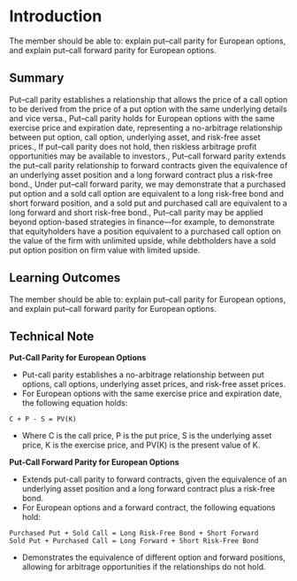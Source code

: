 # Introduction

The member should be able to: explain put–call parity for European options, and explain put–call forward parity for European options.

## Summary

Put–call parity establishes a relationship that allows the price of a call option to be derived from the price of a put option with the same underlying details and vice versa., Put–call parity holds for European options with the same exercise price and expiration date, representing a no-arbitrage relationship between put option, call option, underlying asset, and risk-free asset prices., If put–call parity does not hold, then riskless arbitrage profit opportunities may be available to investors., Put–call forward parity extends the put–call parity relationship to forward contracts given the equivalence of an underlying asset position and a long forward contract plus a risk-free bond., Under put–call forward parity, we may demonstrate that a purchased put option and a sold call option are equivalent to a long risk-free bond and short forward position, and a sold put and purchased call are equivalent to a long forward and short risk-free bond., Put–call parity may be applied beyond option-based strategies in finance—for example, to demonstrate that equityholders have a position equivalent to a purchased call option on the value of the firm with unlimited upside, while debtholders have a sold put option position on firm value with limited upside.

## Learning Outcomes

The member should be able to: explain put–call parity for European options, and explain put–call forward parity for European options.

## Technical Note

**Put-Call Parity for European Options**

* Put-call parity establishes a no-arbitrage relationship between put options, call options, underlying asset prices, and risk-free asset prices.
* For European options with the same exercise price and expiration date, the following equation holds:

```
C + P - S = PV(K)
```

* Where C is the call price, P is the put price, S is the underlying asset price, K is the exercise price, and PV(K) is the present value of K.

**Put-Call Forward Parity for European Options**

* Extends put-call parity to forward contracts, given the equivalence of an underlying asset position and a long forward contract plus a risk-free bond.
* For European options and a forward contract, the following equations hold:

```
Purchased Put + Sold Call = Long Risk-Free Bond + Short Forward
Sold Put + Purchased Call = Long Forward + Short Risk-Free Bond
```

* Demonstrates the equivalence of different option and forward positions, allowing for arbitrage opportunities if the relationships do not hold.